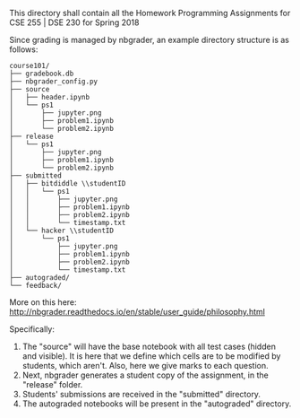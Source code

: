 This directory shall contain all the Homework Programming Assignments for CSE 255 | DSE 230 for Spring 2018

Since grading is managed by nbgrader, an example directory structure is as follows:

```
course101/
├── gradebook.db
├── nbgrader_config.py
├── source
│   ├── header.ipynb
│   └── ps1
│       ├── jupyter.png
│       ├── problem1.ipynb
│       └── problem2.ipynb
├── release
│   └── ps1
│       ├── jupyter.png
│       ├── problem1.ipynb
│       └── problem2.ipynb
├── submitted
│   ├── bitdiddle \\studentID
│   │   └── ps1
│   │       ├── jupyter.png
│   │       ├── problem1.ipynb
│   │       ├── problem2.ipynb
│   │       └── timestamp.txt
│   └── hacker \\studentID
│       └── ps1
│           ├── jupyter.png
│           ├── problem1.ipynb
│           ├── problem2.ipynb
│           └── timestamp.txt
├── autograded/
└── feedback/
```
More on this here: http://nbgrader.readthedocs.io/en/stable/user_guide/philosophy.html

Specifically:
1. The "source" will have the base notebook with all test cases (hidden and visible). It is here that we define which cells are to be modified by students, which aren't. Also, here we give marks to each question.
2. Next, nbgrader generates a student copy of the assignment, in the "release" folder.
3. Students' submissions are received in the "submitted" directory.
4. The autograded notebooks will be present in the "autograded" directory.
